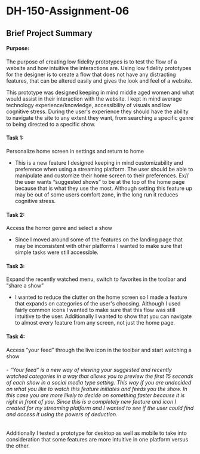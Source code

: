# DH-150-Assignment-06

## Brief Project Summary
#### Purpose: 
The purpose of creating low fidelity prototypes is to test the flow of a website and how intuitive the interactions are. Using low fidelity prototypes for the designer is to create a flow that does not have any distracting features, that can be altered easily and gives the look and feel of a website.

This prototype was designed keeping in mind middle aged women and what would assist in their interaction with the website. I kept in mind average technology experience/knowledge, accessibility of visuals and low cognitive stress. During the user's experience they should have the ability to navigate the site to any extent they want, from searching a specific genre to being directed to a specific show.

#### Task 1: 
Personalize home screen in settings and return to home
- This is a new feature I designed keeping in mind customizability and preference when using a streaming platform. The user should be able to manipulate and    customize their home screen to their preferences. Ex// the user wants “suggested shows” to be at the top of the home page because that is what they use the most. Although setting this feature up may be out of some users comfort zone, in the long run it reduces cognitive stress.

#### Task 2:
Access the horror genre and select a show 
- Since I moved around some of the features on the landing page that may be inconsistent with other platforms I wanted to make sure that simple tasks were still accessible.

#### Task 3:
Expand the recently watched menu, switch to favorites in the toolbar and “share a show”
- I wanted to reduce the clutter on the home screen so I made a feature that expands on categories of the user's choosing. Although I used fairly common icons I wanted to make sure that this flow was still intuitive to the user. Additionally I wanted to show that you can navigate to almost every feature from any screen, not just the home page.

#### Task 4: 
Access “your feed” through the live icon in the toolbar and start watching a show
###### - “Your feed” is a new way of viewing your suggested and recently watched categories in a way that allows you to preview the first 15 seconds of each show in a social media type setting. This way if you are undecided on what you like to watch this feature initiates and feeds you the show. In this case you are more likely to decide on something faster because it is right in front of you. Since this is a completely new feature and icon I created for my streaming platform and I wanted to see if the user could find and access it using the powers of deduction. 

Additionally I tested a prototype for desktop as well as mobile to take into consideration that some features are more intuitive in one platform versus the other. 
